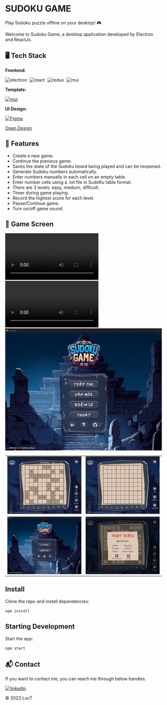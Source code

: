 # SUDOKU GAME

Play Sudoku puzzle offline on your desktop! 🎮

Welcome to Sudoku Game, a desktop application developed by Electron and ReactJs.

## 🖥️ Tech Stack

**Frontend:**

![electron](https://img.shields.io/badge/Electron-2D3546?style=for-the-badge&logo=electron&logoColor=B9DEE6)&nbsp;
![react](https://img.shields.io/badge/React-20232A?style=for-the-badge&logo=react&logoColor=61DAFB)&nbsp;
![redux](https://img.shields.io/badge/Redux--Toolkit-593D88?style=for-the-badge&logo=redux&logoColor=white)&nbsp;
![mui](https://img.shields.io/badge/Material--UI-0081CB?style=for-the-badge&logo=mui&logoColor=white)&nbsp;

**Template:**

[![mui](https://img.shields.io/badge/Electron--React--Boilerplate-dd5789?style=for-the-badge)](https://github.com/electron-react-boilerplate/electron-react-boilerplate)

**UI Design:**

[![Figma](https://img.shields.io/badge/Figma-232323?style=for-the-badge&logo=figma)](https://www.figma.com/file/ZDgSiACwATcaH5BQl1Jq4M/Sudoku-Game?type=design&mode=design&t=VlKN4Wjy4fPhS1zt-1)

<a href="https://www.figma.com/file/ZDgSiACwATcaH5BQl1Jq4M/Sudoku-Game?type=design&mode=design&t=VlKN4Wjy4fPhS1zt-1">Open Design</a>

## 🤖 Features

- Create a new game.
- Continue the previous game.
- Saves the state of the Sudoku board being played and can be reopened.
- Generate Sudoku numbers automatically.
- Enter numbers manually in each cell on an empty table.
- Enter number cells using a .txt file in SudoKu table format.
- There are 3 levels: easy, medium, difficult.
- Timer during game playing.
- Record the highest score for each level.
- Pause/Continue game.
- Turn on/off game sound.

## 📸 Game Screen
![video-demo](.github/ScreenShot/video-demo.mp4)
<video autoplay>
  <source src=".github/ScreenShot/video-demo.mp4" type="video/mp4">
</video>
<img src='.github/ScreenShot/Home.jpeg'/>
<table>
  <tr>
    <td><img src=".github/ScreenShot/main-game.jpeg" alt="mockup" /></td>
    <td><img src=".github/ScreenShot/input-game.jpeg" alt="mockups" /></td>
  </tr>
  <tr>
    <td><img src=".github/ScreenShot/newgame-option.jpeg" alt="mockup" /></td>
    <td><img src=".github/ScreenShot/lose-game.jpeg" alt="mockups" /></td>
  </tr>
</table>

## Install

Clone the repo and install dependencies:

```bash
npm install
```

## Starting Development

Start the app:

```bash
npm start
```

<h2>📬 Contact</h2>

If you want to contact me, you can reach me through below handles.

[![linkedin](https://img.shields.io/badge/LinkedIn-0077B5?style=for-the-badge&logo=linkedin&logoColor=white)](https://www.linkedin.com/in/tr%E1%BA%A7n-nguy%E1%BB%85n-h%E1%BB%AFu-l%E1%BB%99c-b11a15274?lipi=urn%3Ali%3Apage%3Ad_flagship3_profile_view_base_contact_details%3B5WbL0BKYSH%2Bc335V0ESiPQ%3D%3D)

© 2023 LocT
